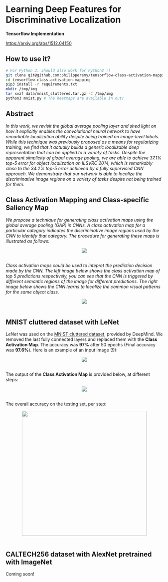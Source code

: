 # Learning Deep Features for Discriminative Localization
**Tensorflow Implementation**

https://arxiv.org/abs/1512.04150

## How to use it?

```bash
# For Python 3. Should also work for Python2 :)
git clone git@github.com:philipperemy/tensorflow-class-activation-mapping.git
cd tensorflow-class-activation-mapping
pip3 install -r requirements.txt
mkdir /tmp/img
tar xvzf data/mnist_cluttered.tar.gz -C /tmp/img
python3 mnist.py # The heatmaps are available in out/
```

## Abstract

*In this work, we revisit the global average pooling layer and shed light on how it explicitly enables the convolutional neural network to have remarkable localization ability despite being trained on image-level labels. While this technique was previously proposed as a means for regularizing training, we find that it actually builds a generic localizable deep representation that can be applied to a variety of tasks. Despite the apparent simplicity of global average pooling, we are able to achieve 37.1% top-5 error for object localization on ILSVRC 2014, which is remarkably close to the 34.2% top-5 error achieved by a fully supervised CNN approach. We demonstrate that our network is able to localize the discriminative image regions on a variety of tasks despite not being trained for them.*


## Class Activation Mapping and Class-specific Saliency Map

*We propose a technique for generating class activation maps using the global average pooling (GAP) in CNNs. A class activation map for a particular category indicates the discriminative image regions used by the CNN to identify that category. The procedure for generating these maps is illustrated as follows:*

<div align="center">
  <img src="http://cnnlocalization.csail.mit.edu/framework.jpg"><br><br>
</div>

*Class activation maps could be used to intepret the prediction decision made by the CNN. The left image below shows the class activation map of top 5 predictions respectively, you can see that the CNN is triggered by different semantic regions of the image for different predictions. The right image below shows the CNN learns to localize the common visual patterns for the same object class.*

<div align="center">
  <img src="http://cnnlocalization.csail.mit.edu/example.jpg"><br><br>
</div>



## MNIST cluttered dataset with LeNet

*LeNet* was used on the [MNIST cluttered dataset]((https://github.com/deepmind/mnist-cluttered)), provided by DeepMind.
We removed the last fully connected layers and replaced them with the **Class Activation Map**.
The accuracy was **97%** after 50 epochs (Final accuracy was **97.6%**). Here is an example of an input image (9):
<div align="center">
  <img src="img/image_test.png"><br><br>
</div>

The output of the **Class Activation Map** is provided below, at different steps:
<div align="center">
  <img src="img/result.png"><br><br>
</div>

The overall accuracy on the testing set, per step:
<div align="center">
  <img src="img/accuracy_mnist_cluttered.png" width="400px"><br><br>
</div>



## CALTECH256 dataset with AlexNet pretrained with ImageNet

Coming soon!
